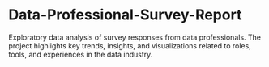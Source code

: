 # Data-Professional-Survey-Report
Exploratory data analysis of survey responses from data professionals. The project highlights key trends, insights, and visualizations related to roles, tools, and experiences in the data industry.
